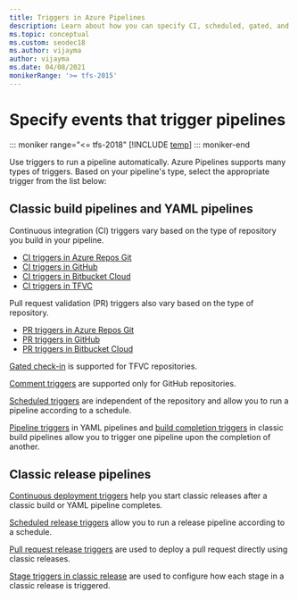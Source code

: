 ```yaml
---
title: Triggers in Azure Pipelines
description: Learn about how you can specify CI, scheduled, gated, and other triggers in Azure Pipelines
ms.topic: conceptual
ms.custom: seodec18
ms.author: vijayma
author: vijayma
ms.date: 04/08/2021
monikerRange: '>= tfs-2015'
---
```


# Specify events that trigger pipelines

::: moniker range="<= tfs-2018"
[!INCLUDE [temp](../includes/concept-rename-note.md)]
::: moniker-end

Use triggers to run a pipeline automatically. Azure Pipelines supports many types of triggers. Based on your pipeline's type, select the appropriate trigger from the list below:

<a name="ci"></a>
## Classic build pipelines and YAML pipelines

<a name="ci-triggers"></a>
Continuous integration (CI) triggers vary based on the type of repository you build in your pipeline.

- [CI triggers in Azure Repos Git](../repos/azure-repos-git.md#ci-triggers)
- [CI triggers in GitHub](../repos/github.md#ci-triggers)
- [CI triggers in Bitbucket Cloud](../repos/bitbucket.md#ci-triggers)
- [CI triggers in TFVC](../repos/tfvc.md#ci-triggers)

<a name="pr-triggers"></a>
Pull request validation (PR) triggers also vary based on the type of repository.

- [PR triggers in Azure Repos Git](../repos/azure-repos-git.md#pr-triggers)
- [PR triggers in GitHub](../repos/github.md#pr-triggers)
- [PR triggers in Bitbucket Cloud](../repos/bitbucket.md#pr-triggers)

[Gated check-in](../repos/tfvc.md#gated) is supported for TFVC repositories.

[Comment triggers](../repos/github.md#comment-triggers) are supported only for GitHub repositories.

[Scheduled triggers](../process/scheduled-triggers.md) are independent of the repository and allow you to run a pipeline according to a schedule.

[Pipeline triggers](../process/pipeline-triggers.md) in YAML pipelines and [build completion triggers](../process/pipeline-triggers.md) in classic build pipelines allow you to trigger one pipeline upon the completion of another.

## Classic release pipelines

[Continuous deployment triggers](../release/triggers.md#release-triggers) help you start classic releases after a classic build or YAML pipeline completes.

[Scheduled release triggers](../release/triggers.md#scheduled-triggers) allow you to run a release pipeline according to a schedule.

[Pull request release triggers](../release/triggers.md) are used to deploy a pull request directly using classic releases.

[Stage triggers in classic release](../release/triggers.md#env-triggers) are used to configure how each stage in a classic release is triggered.
